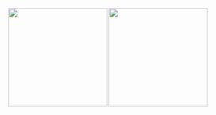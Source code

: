 <a href="https://github.com/Baramatsu">
  <img align="left" height="200px" src="https://github-readme-stats.vercel.app/api?username=Baramatsu&count_private=true&show_icons=true&theme=dracula" />
</a>
<a href="https://github.com/Baramatsu">
  <img align="left" height="200px" src="https://github-readme-stats.vercel.app/api/top-langs/?username=Baramatsu&layout=compact&theme=dracula" />
</a>

<!--
**Baramatsu/Baramatsu** is a ✨ _special_ ✨ repository because its `README.md` (this file) appears on your GitHub profile.

Here are some ideas to get you started:

- 🔭 I’m currently working on ...
- 🌱 I’m currently learning ...
- 👯 I’m looking to collaborate on ...
- 🤔 I’m looking for help with ...
- 💬 Ask me about ...
- 📫 How to reach me: ...
- 😄 Pronouns: ...
- ⚡ Fun fact: ...
-->
